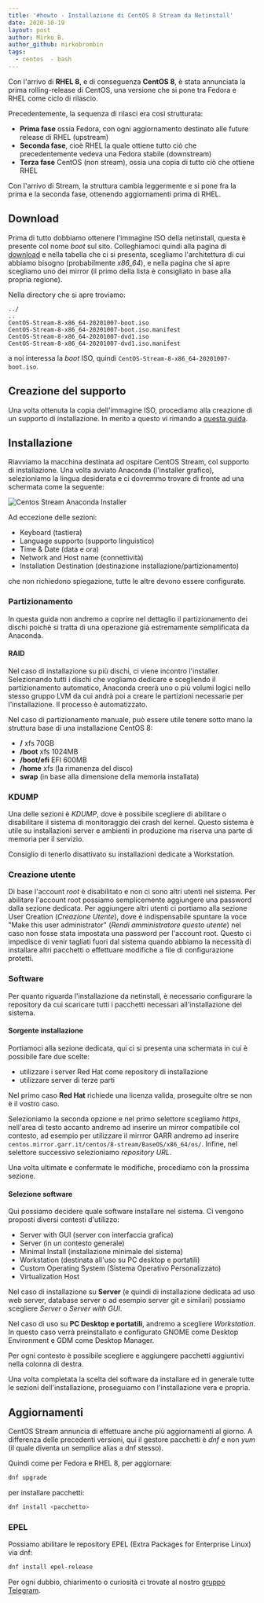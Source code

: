 ```yaml
---
title: '#howto - Installazione di CentOS 8 Stream da Netinstall'
date: 2020-10-19
layout: post
author: Mirko B.
author_github: mirkobrombin
tags:
  - centos  - bash
---
```

Con l'arrivo di **RHEL 8**, e di conseguenza **CentOS 8**, è stata annunciata la prima rolling-release di CentOS, una versione che si pone tra Fedora e RHEL come ciclo di rilascio.

Precedentemente, la sequenza di rilasci era così strutturata:
- **Prima fase** ossia Fedora, con ogni aggiornamento destinato alle future release di RHEL (upstream)
- **Seconda fase**, cioè RHEL la quale ottiene tutto ciò che precedentemente vedeva una Fedora stabile (downstream)
- **Terza fase** CentOS (non stream), ossia una copia di tutto ciò che ottiene RHEL

Con l'arrivo di Stream, la struttura cambia leggermente e si pone fra la prima e la seconda fase, ottenendo aggiornamenti prima di RHEL.

## Download
Prima di tutto dobbiamo ottenere l'immagine ISO della netinstall, questa è presente col nome *boot* sul sito. Colleghiamoci quindi alla pagina di <a href="https://www.centos.org/centos-stream/">download</a> e nella tabella che ci si presenta, scegliamo l'architettura di cui abbiamo bisogno (probabilmente *x86_64*), e nella pagina che si apre scegliamo uno dei mirror (il primo della lista è consigliato in base alla propria regione).

Nella directory che si apre troviamo:

```
../
..
CentOS-Stream-8-x86_64-20201007-boot.iso  
CentOS-Stream-8-x86_64-20201007-boot.iso.manifest 
CentOS-Stream-8-x86_64-20201007-dvd1.iso  
CentOS-Stream-8-x86_64-20201007-dvd1.iso.manifest 
```

a noi interessa la *boot* ISO, quindi `CentOS-Stream-8-x86_64-20201007-boot.iso`.

## Creazione del supporto
Una volta ottenuta la copia dell'immagine ISO, procediamo alla creazione di un supporto di installazione. In merito a questo vi rimando a <a href="https://linuxhub.it/articles/howto-creare-un-supporto-usb-avviabile-usando-dd">questa guida</a>.

## Installazione
Riavviamo la macchina destinata ad ospitare CentOS Stream, col supporto di installazione. Una volta avviato Anaconda (l'installer grafico), selezioniamo la lingua desiderata e ci dovremmo trovare di fronte ad una schermata come la seguente:

![Centos Stream Anaconda Installer](storage/centos8-stream-anaconda.png)

Ad eccezione delle sezioni:
- Keyboard (tastiera)
- Language supporto (supporto linguistico)
- Time & Date (data e ora)
- Network and Host name (connettività)
- Installation Destination (destinazione installazione/partizionamento)

che non richiedono spiegazione, tutte le altre devono essere configurate.

### Partizionamento
In questa guida non andremo a coprire nel dettaglio il partizionamento dei dischi poichè si tratta di una operazione già estremamente semplificata da Anaconda.

#### RAID
Nel caso di installazione su più dischi, ci viene incontro l'installer. Selezionando tutti i dischi che vogliamo dedicare e scegliendo il partizionamento automatico, Anaconda creerà uno o più volumi logici nello stesso gruppo LVM da cui andrà poi a creare le partizioni necessarie per l'installazione. Il processo è automatizzato.

Nel caso di partizionamento manuale, può essere utile tenere sotto mano la struttura base di una installazione CentOS 8:

- **/** xfs 70GB
- **/boot** xfs 1024MB
- **/boot/efi** EFI 600MB
- **/home** xfs (la rimanenza del disco)
- **swap** (in base alla dimensione della memoria installata)

### KDUMP
Una delle sezioni è *KDUMP*, dove è possibile scegliere di abilitare o disabilitare il sistema di monitoraggio dei crash del kernel. Questo sistema è utile su installazioni server e ambienti in produzione ma riserva una parte di memoria per il servizio.

Consiglio di tenerlo disattivato su installazioni dedicate a Workstation.

### Creazione utente
Di base l'account *root* è disabilitato e non ci sono altri utenti nel sistema. Per abilitare l'account root possiamo semplicemente aggiungere una password dalla sezione dedicata. Per aggiungere altri utenti ci portiamo alla sezione User Creation (*Creazione Utente*), dove  è indispensabile spuntare la voce "Make this user administrator" (*Rendi amministratore questo utente*) nel caso non fosse stata impostata una password per l'account root. Questo ci impedisce di venir tagliati fuori dal sistema quando abbiamo la necessità di installare altri pacchetti o effettuare modifiche a file di configurazione protetti.

### Software
Per quanto riguarda l'installazione da netinstall, è necessario configurare la repository da cui scaricare tutti i pacchetti necessari all'installazione del sistema.

#### Sorgente installazione
Portiamoci alla sezione dedicata, qui ci si presenta una schermata in cui è possibile fare due scelte:
- utilizzare i server Red Hat come repository di installazione
- utilizzare server di terze parti

Nel primo caso **Red Hat** richiede una licenza valida, proseguite oltre se non è il vostro caso.

Selezioniamo la seconda opzione e nel primo selettore scegliamo *https*, nell'area di testo accanto andremo ad inserire un mirror compatibile col contesto, ad esempio per utilizzare il mirrror GARR andremo ad inserire `centos.mirror.garr.it/centos/8-stream/BaseOS/x86_64/os/`. Infine, nel selettore successivo selezioniamo *repository URL*.

Una volta ultimate e confermate le modifiche, procediamo con la prossima sezione.

#### Selezione software
Qui possiamo decidere quale software installare nel sistema. Ci vengono proposti diversi contesti d'utilizzo:
- Server with GUI (server con interfaccia grafica)
- Server (in un contesto generale)
- Minimal Install (installazione minimale del sistema)
- Workstation (destinata all'uso su PC desktop e portatili)
- Custom Operating System (Sistema Operativo Personalizzato)
- Virtualization Host

Nel caso di installazione su **Server** (e quindi di installazione dedicata ad uso web server, database server o ad esempio server git e similari) possiamo scegliere *Server* o *Server with GUI*.

Nel caso di uso su **PC Desktop e portatili**, andremo a scegliere *Workstation*. In questo caso verrà preinstallato e configurato GNOME come Desktop Environment e GDM come Desktop Manager.

Per ogni contesto è possibile scegliere e aggiungere pacchetti aggiuntivi nella colonna di destra.

Una volta completata la scelta del software da installare ed in generale tutte le sezioni dell'installazione, proseguiamo con l'installazione vera e propria.

## Aggiornamenti
CentOS Stream annuncia di effettuare anche più aggiornamenti al giorno. A differenza delle precedenti versioni, qui il gestore pacchetti è *dnf* e non *yum* (il quale diventa un semplice alias a dnf stesso).

Quindi come per Fedora e RHEL 8, per aggiornare:

```bash
dnf upgrade
```

per installare pacchetti:

```bash
dnf install <pacchetto>
```

### EPEL
Possiamo abilitare le repository EPEL (Extra Packages for Enterprise Linux) via dnf:

```bash
dnf install epel-release
```

Per ogni dubbio, chiarimento o curiosità ci trovate al nostro <a href="https://t.me/linuxpeople">gruppo Telegram</a>.